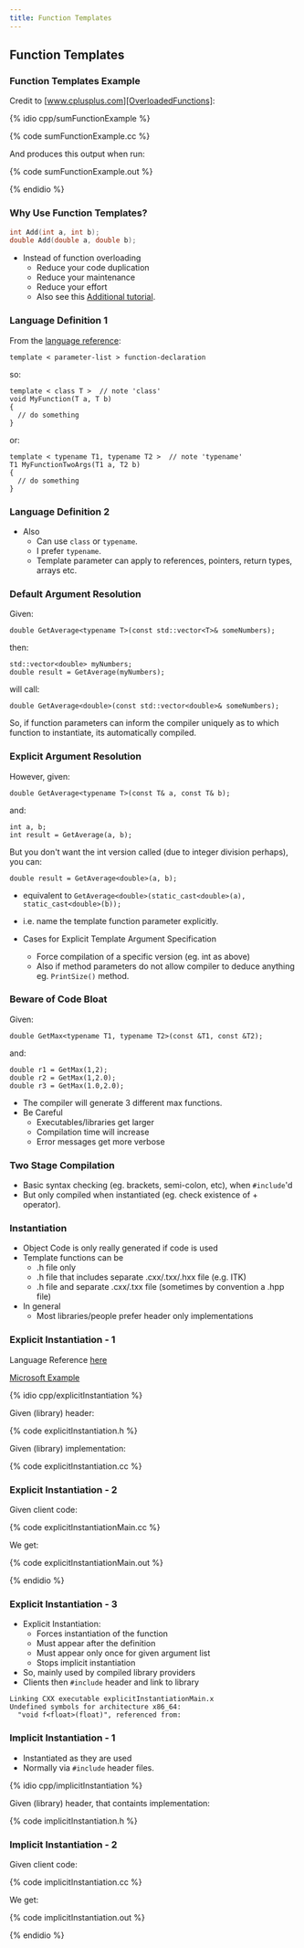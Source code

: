 ```yaml
---
title: Function Templates
---
```


## Function Templates

### Function Templates Example

Credit to [www.cplusplus.com][OverloadedFunctions]:

{% idio cpp/sumFunctionExample %}

{% code sumFunctionExample.cc  %}

And produces this output when run:

{% code sumFunctionExample.out %}

{% endidio %}

### Why Use Function Templates?

```c++
int Add(int a, int b);
double Add(double a, double b);
```

* Instead of function overloading
    * Reduce your code duplication
    * Reduce your maintenance
    * Reduce your effort
    * Also see this [Additional tutorial][TemplatesTutorial].


### Language Definition 1

From the [language reference](http://en.cppreference.com/w/cpp/language/function_template):


```
template < parameter-list > function-declaration
```

so:

```
template < class T >  // note 'class'
void MyFunction(T a, T b) 
{
  // do something
}
```

or:

```
template < typename T1, typename T2 >  // note 'typename'
T1 MyFunctionTwoArgs(T1 a, T2 b) 
{
  // do something
}
```

### Language Definition 2

* Also
    * Can use ```class``` or ```typename```.
    * I prefer ```typename```.
    * Template parameter can apply to references, pointers, return types, arrays etc.


### Default Argument Resolution

Given:

```
double GetAverage<typename T>(const std::vector<T>& someNumbers);
```

then:

```
std::vector<double> myNumbers;
double result = GetAverage(myNumbers);
```

will call:

```
double GetAverage<double>(const std::vector<double>& someNumbers);
```

So, if function parameters can inform the compiler uniquely as to which function to instantiate, its automatically compiled. 


### Explicit Argument Resolution

However, given:

```
double GetAverage<typename T>(const T& a, const T& b);
```

and:

```
int a, b;
int result = GetAverage(a, b);
```

But you don't want the int version called (due to integer division perhaps), you can:

```
double result = GetAverage<double>(a, b);
```

* equivalent to ```GetAverage<double>(static_cast<double>(a), static_cast<double>(b));```
* i.e. name the template function parameter explicitly.

* Cases for Explicit Template Argument Specification
    * Force compilation of a specific version (eg. int as above)
    * Also if method parameters do not allow compiler to deduce anything eg. ```PrintSize()``` method.


### Beware of Code Bloat

Given:

```
double GetMax<typename T1, typename T2>(const &T1, const &T2);
```

and:

```
double r1 = GetMax(1,2);
double r2 = GetMax(1,2.0);
double r3 = GetMax(1.0,2.0);
```

* The compiler will generate 3 different max functions.
* Be Careful
    * Executables/libraries get larger
    * Compilation time will increase
    * Error messages get more verbose
    
    
### Two Stage Compilation

* Basic syntax checking (eg. brackets, semi-colon, etc), when ```#include```'d 
* But only compiled when instantiated (eg. check existence of + operator).


### Instantiation

* Object Code is only really generated if code is used
* Template functions can be
    * .h file only
    * .h file that includes separate .cxx/.txx/.hxx file (e.g. ITK)
    * .h file and separate .cxx/.txx file (sometimes by convention a .hpp file)
* In general
    * Most libraries/people prefer header only implementations

    
### Explicit Instantiation - 1

Language Reference [here][FunctionTemplate]

[Microsoft Example][ExplicitInstantiationMicrosoft]

{% idio cpp/explicitInstantiation %}

Given (library) header:

{% code explicitInstantiation.h %}

Given (library) implementation:

{% code explicitInstantiation.cc %}


### Explicit Instantiation - 2

Given client code:

{% code explicitInstantiationMain.cc %}

We get:

{% code explicitInstantiationMain.out %}

{% endidio %}

### Explicit Instantiation - 3

* Explicit Instantiation:
    * Forces instantiation of the function
    * Must appear after the definition
    * Must appear only once for given argument list
    * Stops implicit instantiation
* So, mainly used by compiled library providers
* Clients then ```#include``` header and link to library

```
Linking CXX executable explicitInstantiationMain.x
Undefined symbols for architecture x86_64:
  "void f<float>(float)", referenced from:
```


### Implicit Instantiation - 1

* Instantiated as they are used
* Normally via ```#include``` header files. 

{% idio cpp/implicitInstantiation %}

Given (library) header, that containts implementation:

{% code implicitInstantiation.h %}


### Implicit Instantiation - 2

Given client code:

{% code implicitInstantiation.cc %}

We get:

{% code implicitInstantiation.out %}

{% endidio %}

[OverloadedFunctions]: http://www.cplusplus.com/doc/tutorial/functions2 'Overloaded Functions and Template Functions'
[FunctionTemplate]: http://en.cppreference.com/w/cpp/language/function_template 'Function Template Reference'
[TemplatesTutorial]: http://www.codeproject.com/Articles/257589/An-Idiots-Guide-to-Cplusplus-Templates-Part 'Templates Tutorial'
[ExplicitInstantiationDisc]: http://stackoverflow.com/questions/2351148/explicit-instantiation-when-is-it-used 'Explicit Instantiation Discussion'
[ExplicitInstantiationMicrosoft]: http://msdn.microsoft.com/en-us/library/by56e477%28VS.80%29.aspx 'Microsoft Explicit Instantiation Example'
